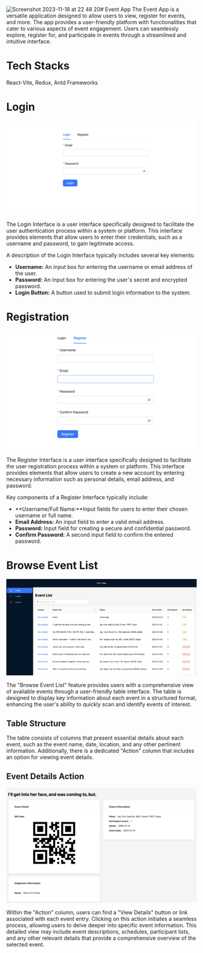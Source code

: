 <img width="1216" alt="Screenshot 2023-11-18 at 22 48 20" src="https://github.com/syahrulkrn/event-app/assets/112604573/8167b958-160f-4b74-859a-705b6a2ae1e6"># Event App
The Event App is a versatile application designed to allow users to view, register for events, and more. The app provides a user-friendly platform with functionalities that cater to various aspects of event engagement. Users can seamlessly explore, register for, and participate in events through a streamlined and intuitive interface.

# Tech Stacks
React-Vite, Redux, Antd Frameworks

# Login 

![EVENT APP](public/assets/images/login.png)

The Login Interface is a user interface specifically designed to facilitate the user authentication process within a system or platform. This interface provides elements that allow users to enter their credentials, such as a username and password, to gain legitimate access.

A description of the Login Interface typically includes several key elements:

- **Username:** An input box for entering the username or email address of the user.
- **Password:** An input box for entering the user's secret and encrypted password.
- **Login Button:** A button used to submit login information to the system.

# Registration

![EVENT APP](public/assets/images/register.png)

The Register Interface is a user interface specifically designed to facilitate the user registration process within a system or platform. This interface provides elements that allow users to create a new account by entering necessary information such as personal details, email address, and password.

Key components of a Register Interface typically include:

- **Username/Full Name:**Input fields for users to enter their chosen username or full name.
- **Email Address:** An input field to enter a valid email address.
- **Password:** Input field for creating a secure and confidential password.
- **Confirm Password:** A second input field to confirm the entered password.


# Browse Event List
![EVENT APP](public/assets/images/eventlist.png)

The "Browse Event List" feature provides users with a comprehensive view of available events through a user-friendly table interface. The table is designed to display key information about each event in a structured format, enhancing the user's ability to quickly scan and identify events of interest.

## Table Structure

The table consists of columns that present essential details about each event, such as the event name, date, location, and any other pertinent information. Additionally, there is a dedicated "Action" column that includes an option for viewing event details.

## Event Details Action
![EVENT APP](public/assets/images/detail.png)

 Within the "Action" column, users can find a "View Details" button or link associated with each event entry. Clicking on this action initiates a seamless process, allowing users to delve deeper into specific event information. This detailed view may include event descriptions, schedules, participant lists, and any other relevant details that provide a comprehensive overview of the selected event.




